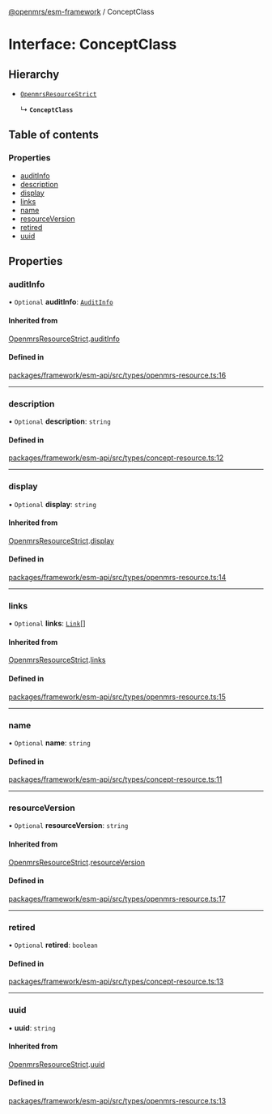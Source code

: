 [@openmrs/esm-framework](../API.md) / ConceptClass

# Interface: ConceptClass

## Hierarchy

- [`OpenmrsResourceStrict`](OpenmrsResourceStrict.md)

  ↳ **`ConceptClass`**

## Table of contents

### Properties

- [auditInfo](ConceptClass.md#auditinfo)
- [description](ConceptClass.md#description)
- [display](ConceptClass.md#display)
- [links](ConceptClass.md#links)
- [name](ConceptClass.md#name)
- [resourceVersion](ConceptClass.md#resourceversion)
- [retired](ConceptClass.md#retired)
- [uuid](ConceptClass.md#uuid)

## Properties

### auditInfo

• `Optional` **auditInfo**: [`AuditInfo`](AuditInfo.md)

#### Inherited from

[OpenmrsResourceStrict](OpenmrsResourceStrict.md).[auditInfo](OpenmrsResourceStrict.md#auditinfo)

#### Defined in

[packages/framework/esm-api/src/types/openmrs-resource.ts:16](https://github.com/openmrs/openmrs-esm-core/blob/main/packages/framework/esm-api/src/types/openmrs-resource.ts#L16)

___

### description

• `Optional` **description**: `string`

#### Defined in

[packages/framework/esm-api/src/types/concept-resource.ts:12](https://github.com/openmrs/openmrs-esm-core/blob/main/packages/framework/esm-api/src/types/concept-resource.ts#L12)

___

### display

• `Optional` **display**: `string`

#### Inherited from

[OpenmrsResourceStrict](OpenmrsResourceStrict.md).[display](OpenmrsResourceStrict.md#display)

#### Defined in

[packages/framework/esm-api/src/types/openmrs-resource.ts:14](https://github.com/openmrs/openmrs-esm-core/blob/main/packages/framework/esm-api/src/types/openmrs-resource.ts#L14)

___

### links

• `Optional` **links**: [`Link`](Link.md)[]

#### Inherited from

[OpenmrsResourceStrict](OpenmrsResourceStrict.md).[links](OpenmrsResourceStrict.md#links)

#### Defined in

[packages/framework/esm-api/src/types/openmrs-resource.ts:15](https://github.com/openmrs/openmrs-esm-core/blob/main/packages/framework/esm-api/src/types/openmrs-resource.ts#L15)

___

### name

• `Optional` **name**: `string`

#### Defined in

[packages/framework/esm-api/src/types/concept-resource.ts:11](https://github.com/openmrs/openmrs-esm-core/blob/main/packages/framework/esm-api/src/types/concept-resource.ts#L11)

___

### resourceVersion

• `Optional` **resourceVersion**: `string`

#### Inherited from

[OpenmrsResourceStrict](OpenmrsResourceStrict.md).[resourceVersion](OpenmrsResourceStrict.md#resourceversion)

#### Defined in

[packages/framework/esm-api/src/types/openmrs-resource.ts:17](https://github.com/openmrs/openmrs-esm-core/blob/main/packages/framework/esm-api/src/types/openmrs-resource.ts#L17)

___

### retired

• `Optional` **retired**: `boolean`

#### Defined in

[packages/framework/esm-api/src/types/concept-resource.ts:13](https://github.com/openmrs/openmrs-esm-core/blob/main/packages/framework/esm-api/src/types/concept-resource.ts#L13)

___

### uuid

• **uuid**: `string`

#### Inherited from

[OpenmrsResourceStrict](OpenmrsResourceStrict.md).[uuid](OpenmrsResourceStrict.md#uuid)

#### Defined in

[packages/framework/esm-api/src/types/openmrs-resource.ts:13](https://github.com/openmrs/openmrs-esm-core/blob/main/packages/framework/esm-api/src/types/openmrs-resource.ts#L13)
